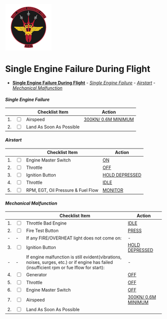 ![JTAF Logo](../../../JTAF/img/Logo.png)

# **Single Engine Failure During Flight**

- [**Single Engine Failure During Flight**](#single-engine-failure-during-flight)
      - [*Single Engine Failure*](#single-engine-failure)
      - [*Airstart*](#airstart)
      - [*Mechanical Malfunction*](#mechanical-malfunction)

#### *Single Engine Failure*

| | | Checklist Item | Action |
|-|-| ---------------| -------|
|1.|  <input type="checkbox">  | Airspeed | [300KN/ 0.6M MINIMUM](../../../cockpit/pilot/flight_director_group.md#airspeed-and-mach-indicator) |
|2.|  <input type="checkbox">  | Land As Soon As Possible |  |

#### *Airstart*

| | | Checklist Item | Action |
|-|-| ---------------| -------|
|1.|  <input type="checkbox">  | Engine Master Switch | [ON](../../../cockpit/pilot/left_console/front_section.md#engine-master-switches) |
|2.|  <input type="checkbox">  | Throttle | [OFF](../../../cockpit/pilot/left_console/front_section.md#throttles) |
|3.|  <input type="checkbox">  | Ignition Button | [HOLD DEPRESSED](../../../cockpit/pilot/left_console/front_section.md#ignition-buttons) |
|4.|  <input type="checkbox">  | Throttle | [IDLE](../../../cockpit/pilot/left_console/front_section.md#throttles) |
|5.|  <input type="checkbox">  | RPM, EGT, Oil Pressure & Fuel Flow | [MONITOR](../../../cockpit/pilot/right_main_panel.md#right-main-panel) |

#### *Mechanical Malfunction*

| | | Checklist Item | Action |
|-|-| ---------------| -------|
|1.|  <input type="checkbox">  | Throttle Bad Engine | [IDLE](../../../cockpit/pilot/left_console/front_section.md#throttles) |
|2.|  <input type="checkbox">  | Fire Test Button | [PRESS](../../../cockpit/pilot/right_main_panel.md#fire-test-button) |
| -|                   -       | If any FIRE/OVERHEAT light does not come on: | - |
|3.|  <input type="checkbox">  | Ignition Button | [HOLD DEPRESSED](../../../cockpit/pilot/left_console/front_section.md#ignition-buttons) |
| -| -                         | If engine malfunction is still evident(vibrations, noises, surges, etc.) or if engine has failed (insufficient rpm or fue lflow for start): | - |
|4.|  <input type="checkbox">  | Generator | [OFF](../../../cockpit/pilot/right_console/front_section.md#generator-control-switches) |
|5.|  <input type="checkbox">  | Throttle | [OFF](../../../cockpit/pilot/left_console/front_section.md#throttles) |
|6.|  <input type="checkbox">  | Engine Master Switch | [OFF](../../../cockpit/pilot/left_console/front_section.md#engine-master-switches) |
|7.|  <input type="checkbox">  | Airspeed | [300KN/ 0.6M MINIMUM](../../../cockpit/pilot/flight_director_group.md#airspeed-and-mach-indicator) |
|2.|  <input type="checkbox">  | Land As Soon As Possible |  |